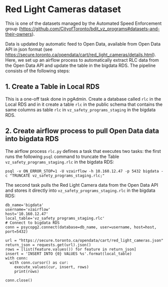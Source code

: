 ﻿# Red Light Cameras dataset

This is one of the datasets managed by the Automated Speed Enforcement group (https://github.com/CityofToronto/bdit_vz_programs#datasets-and-their-owners).  

Data is updated by automatic feed to Open Data, available from Open Data API in json format (see
https://secure.toronto.ca/opendata/cart/red_light_cameras/details.html). Here, we set up an airflow process to automatically extract RLC data from the Open Data API and update the table in the bigdata RDS. The pipeline consists of the following steps:  

## 1. Create a Table in Local RDS  
This is a one-off task done in pgAdmin. Create a database called `rlc` in the Local RDS and in it create a table `rlc` in the public schema that contains the same columns as table `rlc` in `vz_safety_programs_staging` in the bigdata RDS.  

## 2. Create airflow process to pull Open Data data into bigdata RDS  
The airflow process `rlc.py` defines a task that executes two tasks: the first runs the following `psql` command to truncate the Table `vz_safety_programs_staging.rlc` in the bigdata RDS:  

```
psql -v ON_ERROR_STOP=1 -U vzairflow -h 10.160.12.47 -p 5432 bigdata -c "TRUNCATE vz_safety_programs_staging.rlc;"
```
The second task pulls the Red Light Camera data from the Open Data API and stores it directly into `vz_safety_programs_staging.rlc` in the bigdata RDS:  

```
db_name='bigdata'
username='vzairflow'
host='10.160.12.47'
local_table='vz_safety_programs_staging.rlc'
# Connect to bigdata RDS
conn = psycopg2.connect(database=db_name, user=username, host=host, port=5432)

url = "https://secure.toronto.ca/opendata/cart/red_light_cameras.json"
return_json = requests.get(url).json()
rows = [list(feature.values()) for feature in return_json]
insert = 'INSERT INTO {0} VALUES %s'.format(local_table)
with conn:
  with conn.cursor() as cur:
    execute_values(cur, insert, rows)
    print(rows)

conn.close()
```
